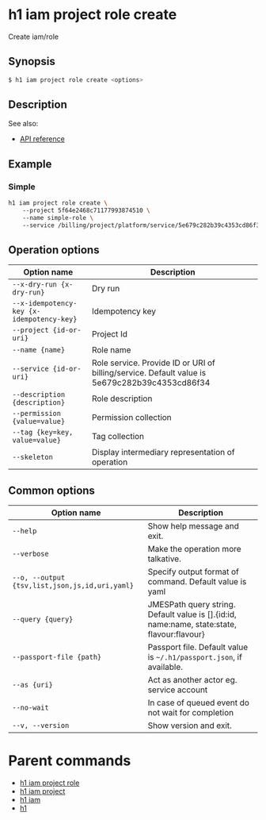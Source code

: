 
# h1 iam project role create

Create iam/role

## Synopsis

```bash
$ h1 iam project role create <options>
```

## Description

See also:

* [API reference](https://api.hyperone.com/v2/docs#operation/iam_project_role_create)

## Example


### Simple

```bash
h1 iam project role create \ 
	--project 5f64e2468c71177993874510 \ 
	--name simple-role \ 
	--service /billing/project/platform/service/5e679c282b39c4353cd86f34
```

## Operation options

| Option name                                   | Description                                                                                   |
| --------------------------------------------- | --------------------------------------------------------------------------------------------- |
| ```--x-dry-run {x-dry-run}```                 | Dry run                                                                                       |
| ```--x-idempotency-key {x-idempotency-key}``` | Idempotency key                                                                               |
| ```--project {id-or-uri}```                   | Project Id                                                                                    |
| ```--name {name}```                           | Role name                                                                                     |
| ```--service {id-or-uri}```                   | Role service. Provide ID or URI of billing/service. Default value is 5e679c282b39c4353cd86f34 |
| ```--description {description}```             | Role description                                                                              |
| ```--permission {value=value}```              | Permission collection                                                                         |
| ```--tag {key=key, value=value}```            | Tag collection                                                                                |
| ```--skeleton```                              | Display intermediary representation of operation                                              |

## Common options

| Option name                                        | Description                                                                                    |
| -------------------------------------------------- | ---------------------------------------------------------------------------------------------- |
| ```--help```                                       | Show help message and exit.                                                                    |
| ```--verbose```                                    | Make the operation more talkative.                                                             |
| ```--o, --output {tsv,list,json,js,id,uri,yaml}``` | Specify output format of command. Default value is yaml                                        |
| ```--query {query}```                              | JMESPath query string. Default value is [].\{id:id, name:name, state:state, flavour:flavour\}  |
| ```--passport-file {path}```                       | Passport file. Default value is ```~/.h1/passport.json```, if available.                       |
| ```--as {uri}```                                   | Act as another actor eg. service account                                                       |
| ```--no-wait```                                    | In case of queued event do not wait for completion                                             |
| ```--v, --version```                               | Show version and exit.                                                                         |

# Parent commands

* [h1 iam project role](./../README.md)
* [h1 iam project](./../../README.md)
* [h1 iam](./../../../README.md)
* [h1](./../../../../README.md)
